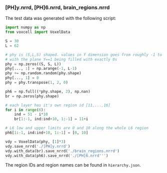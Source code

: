 ### [PH]y.nrrd, [PH]6.nrrd, brain_regions.nrrd

The test data was generated with the following script:

```python
import numpy as np
from voxcell import VoxelData

S = 30
L = 62

# phy is (S,L,S) shaped. values in Y dimension goes from roughly -1 to 61
# with the plane Y==1 being filled with exactly 0s
phy = np.zeros((S, S, L))
phy[..., :] = np.arange(-1, L-1)
phy += np.random.random(phy.shape)
phy[..., 1] = 0
phy = phy.transpose(1, 2, 0)

ph6 = np.full((*phy.shape, 2), np.nan)
br = np.zeros(phy.shape)

# each layer has it's own region id [11,...,16]
for i in range(6):
    ind = 51 - i*10
    br[1:-1, ind:ind+10, 1:-1] = 11+i

# L6 low and upper limits are 0 and 10 along the whole L6 region
ph6[1:-1, ind:ind+10, 1:-1] = [0, 10]

vdy = VoxelData(phy, [1]*3)
vdy.save_nrrd('./[PH]y.nrrd')
vdy.with_data(br).save_nrrd('./brain_regions.nrrd')
vdy.with_data(ph6).save_nrrd('./[PH]6.nrrd''')
```

The region IDs and region names can be found in `hierarchy.json`.
